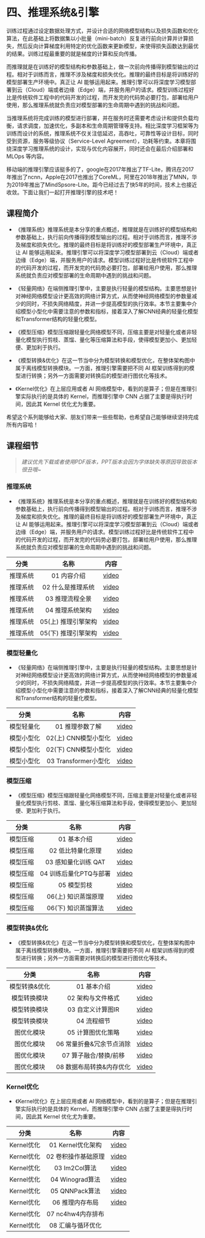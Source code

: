 <!--Copyright © ZOMI 适用于[License](https://github.com/chenzomi12/DeepLearningSystem)版权许可-->

# 四、推理系统&引擎

训练过程通过设定数据处理方式，并设计合适的网络模型结构以及损失函数和优化算法，在此基础上将数据集以小批量（mini-batch）反复进行前向计算并计算损失，然后反向计算梯度利用特定的优化函数来更新模型，来使得损失函数达到最优的结果。训练过程最重要的就是梯度的计算和反向传播。

而推理就是在训练好的模型结构和参数基础上，做一次前向传播得到模型输出的过程。相对于训练而言，推理不涉及梯度和损失优化。推理的最终目标是将训练好的模型部署生产环境中。真正让 AI 能够运用起来。推理引擎可以将深度学习模型部署到云（Cloud）端或者边缘（Edge）端，并服务用户的请求。模型训练过程好比是传统软件工程中的代码开发的过程，而开发完的代码势必要打包，部署给用户使用，那么推理系统就负责应对模型部署的生命周期中遇到的挑战和问题。

当推理系统将完成训练的模型进行部署，并在服务时还需要考虑设计和提供负载均衡，请求调度，加速优化，多副本和生命周期管理等支持。相比深度学习框架等为训练而设计的系统，推理系统不仅关注低延迟，高吞吐，可靠性等设计目标，同时受到资源，服务等级协议（Service-Level Agreement），功耗等约束。本章将围绕深度学习推理系统的设计，实现与优化内容展开，同时还会在最后介绍部署和 MLOps 等内容。

移动端的推理引擎应该挺多的了，google在2017年推出了TF-Lite，腾讯在2017年推出了ncnn，Apple在2017也推出了CoreML，阿里在2018年推出了MNN，华为2019年推出了MindSpsore-Lite。距今已经过去了快5年的时间，技术上也接近收敛。下面让我们一起打开推理引擎的技术吧！

## 课程简介

- 《推理系统》推理系统是本分享的重点概述，推理就是在训练好的模型结构和参数基础上，执行前向传播得到模型输出的过程。相对于训练而言，推理不涉及梯度和损失优化。推理的最终目标是将训练好的模型部署生产环境中，真正让 AI 能够运用起来。推理引擎可以将深度学习模型部署到云（Cloud）端或者边缘（Edge）端，并服务用户的请求。模型训练过程好比是传统软件工程中的代码开发的过程，而开发完的代码势必要打包，部署给用户使用，那么推理系统就负责应对模型部署的生命周期中遇到的挑战和问题。

- 《轻量网络》在端侧推理引擎中，主要是执行轻量的模型结构。主要思想是针对神经网络模型设计更高效的网络计算方式，从而使神经网络模型的参数量减少的同时，不损失网络精度，并进一步提高模型的执行效率。本节主要集中介绍模型小型化中需要注意的参数和指标，接着深入了解CNN经典的轻量化模型和Transformer结构的轻量化模型。

- 《模型压缩》模型压缩跟轻量化网络模型不同，压缩主要是对轻量化或者非轻量化模型执行剪枝、蒸馏、量化等压缩算法和手段，使得模型更加小、更加轻便、更加利于执行。

- 《模型转换&优化》在这一节当中分为模型转换和模型优化，在整体架构图中属于离线模型转换模块。一方面，推理引擎需要把不同 AI 框架训练得到的模型进行转换；另外一方面需要对转换后的模型进行图优化等技术。

- 《Kernel优化》在上层应用或者 AI 网络模型中，看到的是算子；但是在推理引擎实际执行的是具体的 Kernel，而推理引擎中 CNN 占据了主要是得执行时间，因此其 Kernel 优化尤为重要。

希望这个系列能够给大家、朋友们带来一些些帮助，也希望自己能够继续坚持完成所有内容哈！

## 课程细节

> *建议优先下载或者使用PDF版本，PPT版本会因为字体缺失等原因导致版本很丑哦~*

### 推理系统

- 《推理系统》推理系统是本分享的重点概述，推理就是在训练好的模型结构和参数基础上，执行前向传播得到模型输出的过程。相对于训练而言，推理不涉及梯度和损失优化。推理的最终目标是将训练好的模型部署生产环境中，真正让 AI 能够运用起来。推理引擎可以将深度学习模型部署到云（Cloud）端或者边缘（Edge）端，并服务用户的请求。模型训练过程好比是传统软件工程中的代码开发的过程，而开发完的代码势必要打包，部署给用户使用，那么推理系统就负责应对模型部署的生命周期中遇到的挑战和问题。

| 分类   | 名称               | 内容                                                                                                   |
|:-:|:-:|:-:|
| 推理系统     | 01 内容介绍           |  [video](https://www.bilibili.com/video/BV1J8411K7pj/)     |
| 推理系统     | 02 什么是推理系统        |  [video](https://www.bilibili.com/video/BV1nY4y1f7G5/)       |
| 推理系统     | 03 推理流程全景         |  [video](https://www.bilibili.com/video/BV1M24y1v7rK/)          |
| 推理系统     | 04 推理系统架构         |  [video](https://www.bilibili.com/video/BV1Gv4y1i7Tw/)           |
| 推理系统     | 05(上) 推理引擎架构      |  [video](https://www.bilibili.com/video/BV1Mx4y137Er/)        |
| 推理系统     | 05(下) 推理引擎架构      |  [video](https://www.bilibili.com/video/BV1FG4y1C7Mn/)      |

### 模型轻量化

- 《轻量网络》在端侧推理引擎中，主要是执行轻量的模型结构。主要思想是针对神经网络模型设计更高效的网络计算方式，从而使神经网络模型的参数量减少的同时，不损失网络精度，并进一步提高模型的执行效率。本节主要集中介绍模型小型化中需要注意的参数和指标，接着深入了解CNN经典的轻量化模型和Transformer结构的轻量化模型。

| 分类   | 名称               | 内容                                                                                                   |
|:-:|:-:|:-:|
| 模型轻量化    | 01 推理参数了解         |  [video](https://www.bilibili.com/video/BV1KW4y1G75J/)     |
| 模型小型化    | 02(上) CNN模型小型化    |  [video](https://www.bilibili.com/video/BV1Y84y1b7xj/)              |
| 模型小型化    | 02(下) CNN模型小型化    |  [video](https://www.bilibili.com/video/BV1DK411k7qt/)              |
| 模型小型化    | 03 Transformer小型化 |  [video](https://www.bilibili.com/video/BV19d4y1V7ou/)        |

### 模型压缩

- 《模型压缩》模型压缩跟轻量化网络模型不同，压缩主要是对轻量化或者非轻量化模型执行剪枝、蒸馏、量化等压缩算法和手段，使得模型更加小、更加轻便、更加利于执行。

| 分类   | 名称               | 内容                                                                                                   |
|:-:|:-:|:-:|
| 模型压缩     | 01 基本介绍           |  [video](https://www.bilibili.com/video/BV1384y187tL/)               |
| 模型压缩     | 02 低比特量化原理        |  [video](https://www.bilibili.com/video/BV1VD4y1n7AR/)                      |
| 模型压缩     | 03 感知量化训练 QAT     |  [video](https://www.bilibili.com/video/BV1s8411w7b9/)                        |
| 模型压缩     | 04 训练后量化PTQ与部署    |  [video](https://www.bilibili.com/video/BV1HD4y1n7E1/)                        |
| 模型压缩     | 05 模型剪枝           |  [video](https://www.bilibili.com/video/BV1y34y1Z7KQ/)                    |
| 模型压缩     | 06(上) 知识蒸馏原理      |  [video](https://www.bilibili.com/video/BV1My4y197Tf/)               |
| 模型压缩     | 06(下) 知识蒸馏算法      |  [video](https://www.bilibili.com/video/BV1vA411d7MF/)               |

### 模型转换&优化

- 《模型转换&优化》在这一节当中分为模型转换和模型优化，在整体架构图中属于离线模型转换模块。一方面，推理引擎需要把不同 AI 框架训练得到的模型进行转换；另外一方面需要对转换后的模型进行图优化等技术。

| 分类   | 名称               | 内容                                                                                                   |
|:-:|:-:|:-:|
| 模型转换&优化  | 01 基本介绍           |  [video](https://www.bilibili.com/video/BV1724y1z7ep/)     |
| 模型转换模块   | 02 架构与文件格式        |  [video](https://www.bilibili.com/video/BV13P4y167sr/)  |
| 模型转换模块   | 03 自定义计算图IR       |  [video](https://www.bilibili.com/video/BV1rx4y177R9/)     |
| 模型转换模块   | 04 流程细节           |  [video](https://www.bilibili.com/video/BV13341197zU/) |
| 图优化模块    | 05 计算图优化策略        |  [video](https://www.bilibili.com/video/BV1g84y1L7tF/)        |
| 图优化模块    | 06 常量折叠&冗余节点消除    |  [video](https://www.bilibili.com/video/BV1fA411r7hr/)            |
| 图优化模块    | 07 算子融合/替换/前移     |  [video](https://www.bilibili.com/video/BV1Qj411T7Ef/)            |
| 图优化模块    | 08 数据布局转换&内存优化    |  [video](https://www.bilibili.com/video/BV1Ae4y1N7u7/)           |

### Kernel优化

- 《Kernel优化》在上层应用或者 AI 网络模型中，看到的是算子；但是在推理引擎实际执行的是具体的 Kernel，而推理引擎中 CNN 占据了主要是得执行时间，因此其 Kernel 优化尤为重要。

| 分类   | 名称               | 内容                                                                                                   |
|:-:|:-:|:-:|
| Kernel优化 | 01 Kernel优化架构     | [video](https://www.bilibili.com/video/BV1Ze4y1c7Bb/)           |
| Kernel优化 | 02 卷积操作基础原理       | [video](https://www.bilibili.com/video/BV1No4y1e7KX/)                    |
| Kernel优化 | 03 Im2Col算法       | [video](https://www.bilibili.com/video/BV1Ys4y1o7XW/)                  |
| Kernel优化 | 04 Winograd算法     | [video](https://www.bilibili.com/video/BV1vv4y1Y7sc/)                |
| Kernel优化 | 05 QNNPack算法      | [video](https://www.bilibili.com/video/BV1ms4y1o7ki/)                 |
| Kernel优化 | 06 推理内存布局         | [video](https://www.bilibili.com/video/BV1eX4y1X7mL/)                |
| Kernel优化 | 07 nc4hw4内存排布     |                                                                                                      |
| Kernel优化 | 08 汇编与循环优化        |                                                                                                   |
